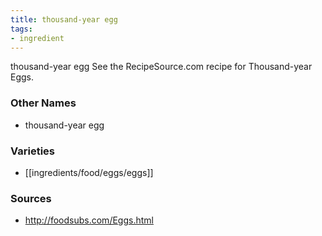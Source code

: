 ```yaml
---
title: thousand-year egg
tags:
- ingredient
---
```

thousand-year egg See the RecipeSource.com recipe for Thousand-year Eggs.

### Other Names

* thousand-year egg

### Varieties

* [[ingredients/food/eggs/eggs]]

### Sources
* http://foodsubs.com/Eggs.html
